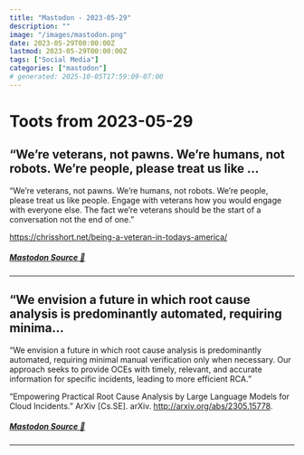 ```yaml
---
title: "Mastodon - 2023-05-29"
description: ""
image: "/images/mastodon.png"
date: 2023-05-29T00:00:00Z
lastmod: 2023-05-29T00:00:00Z
tags: ["Social Media"]
categories: ["mastodon"]
# generated: 2025-10-05T17:59:09-07:00
---
```


# Toots from 2023-05-29

## “We’re veterans, not pawns. We’re humans, not robots. We’re people, please treat us like ...

“We’re veterans, not pawns. We’re humans, not robots. We’re people, please treat us like people. Engage with veterans how you would engage with everyone else. The fact we’re veterans should be the start of a conversation not the end of one.”

<https://chrisshort.net/being-a-veteran-in-todays-america/>

##### [Mastodon Source 🐘](https://hachyderm.io/@mweagle/110454677250694692)

---

## “We envision a future in which root cause analysis is predominantly automated, requiring minima...

“We envision a future in which root cause analysis is predominantly automated, requiring minimal manual verification only when necessary. Our approach seeks to provide OCEs with timely, relevant, and accurate information for specific incidents, leading to more efficient RCA.”

“Empowering Practical Root Cause Analysis by Large Language Models for Cloud Incidents.” ArXiv [Cs.SE]. arXiv. <http://arxiv.org/abs/2305.15778>.

##### [Mastodon Source 🐘](https://hachyderm.io/@mweagle/110454616580324737)

---

